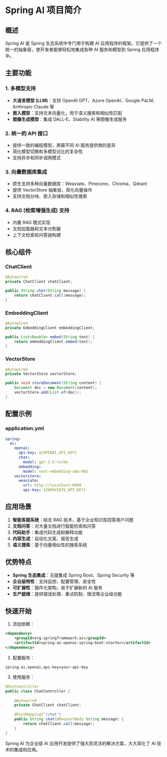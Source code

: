 # Spring AI 项目简介

## 概述

Spring AI 是 Spring 生态系统中专门用于构建 AI 应用程序的框架。它提供了一个统一的抽象层，使开发者能够轻松地集成各种 AI 服务和模型到 Spring 应用程序中。

## 主要功能

### 1. 多模型支持
- **大语言模型 (LLM)**：支持 OpenAI GPT、Azure OpenAI、Google PaLM、Anthropic Claude 等
- **嵌入模型**：支持文本向量化，用于语义搜索和相似性匹配
- **图像生成模型**：集成 DALL-E、Stability AI 等图像生成服务

### 2. 统一的 API 接口
- 提供一致的编程模型，屏蔽不同 AI 服务提供商的差异
- 简化模型切换和多模型对比的复杂性
- 支持异步和同步调用模式

### 3. 向量数据库集成
- 原生支持多种向量数据库：Weaviate、Pinecone、Chroma、Qdrant
- 提供 VectorStore 抽象层，简化向量操作
- 支持文档分块、嵌入存储和相似性搜索

### 4. RAG (检索增强生成) 支持
- 内置 RAG 模式实现
- 文档加载器和文本分割器
- 上下文检索和问答链构建

## 核心组件

### ChatClient
```java
@Autowired
private ChatClient chatClient;

public String chat(String message) {
    return chatClient.call(message);
}
```

### EmbeddingClient
```java
@Autowired
private EmbeddingClient embeddingClient;

public List<Double> embed(String text) {
    return embeddingClient.embed(text);
}
```

### VectorStore
```java
@Autowired
private VectorStore vectorStore;

public void storeDocument(String content) {
    Document doc = new Document(content);
    vectorStore.add(List.of(doc));
}
```

## 配置示例

### application.yml
```yaml
spring:
  ai:
    openai:
      api-key: ${OPENAI_API_KEY}
      chat:
        model: gpt-3.5-turbo
      embedding:
        model: text-embedding-ada-002
    vectorstore:
      weaviate:
        url: http://localhost:8080
        api-key: ${WEAVIATE_API_KEY}
```

## 应用场景

1. **智能客服系统**：结合 RAG 技术，基于企业知识库回答用户问题
2. **文档问答**：对大量文档进行智能检索和问答
3. **代码助手**：集成代码生成和解释功能
4. **内容生成**：自动化文案、报告生成
5. **语义搜索**：基于向量相似性的搜索系统

## 优势特点

- **Spring 生态集成**：无缝集成 Spring Boot、Spring Security 等
- **企业级特性**：支持监控、配置管理、安全性
- **可扩展性**：插件化架构，易于扩展新的 AI 服务
- **生产就绪**：提供错误处理、重试机制、限流等企业级功能

## 快速开始

1. 添加依赖：
```xml
<dependency>
    <groupId>org.springframework.ai</groupId>
    <artifactId>spring-ai-openai-spring-boot-starter</artifactId>
</dependency>
```

2. 配置服务：
```properties
spring.ai.openai.api-key=your-api-key
```

3. 使用服务：
```java
@RestController
public class ChatController {
    
    @Autowired
    private ChatClient chatClient;
    
    @PostMapping("/chat")
    public String chat(@RequestBody String message) {
        return chatClient.call(message);
    }
}
```

Spring AI 为企业级 AI 应用开发提供了强大而灵活的解决方案，大大简化了 AI 技术的集成和应用。

